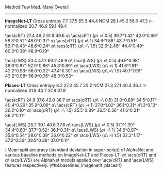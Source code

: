 Method                                 Few         Med.         Many      Overall
-------------------            -----------  -----------  -----------  -----------
**ImageNet-LT**
Cross entropy                          7.7         37.5         65.9         44.4
NCM                                   28.1         45.3         56.6         47.3
$\tau$-normalized                     30.7         46.9         59.1         49.4
<!--  -->
\acs{cRT}                             27.4         46.2         61.8         49.6
_α_\ \acs{cRT} (_ρ_\ =\ 0.5)    39.7^1.42^   42.0^0.66^   58.3^0.52^   48.0^0.37^
_α_\ \acs{cRT} (_ρ_\ =\ 1)      34.6^1.88^   43.7^0.51^   59.7^0.43^   48.6^0.24^
_α_\ \acs{cRT} (_ρ_\ =\ 1.5)    32.6^2.46^   44.4^0.49^   60.3^0.38^   48.9^0.19^
<!--  -->
\acs{LWS}                             30.4         47.2         60.2         49.9
_α_\ \acs{LWS} (_ρ_\ =\ 0.5)    46.9^0.98^   38.6^0.87^   52.9^0.86^   45.3^0.69^
_α_\ \acs{LWS} (_ρ_\ =\ 1)      41.6^1.61^   42.2^0.53^   56.0^0.32^   47.4^0.30^
_α_\ \acs{LWS} (_ρ_\ =\ 1.5)    40.1^1.99^   43.2^0.98^   56.9^0.76^   48.0^0.53^
<!--  -->
<!--  -->
**Places-LT**
Cross entropy                         8.2         27.3         45.7         30.2
NCM                                  27.3         37.1         40.4         36.4
$\tau$-normalized                    31.8         40.7         37.8         37.9
<!--  -->
\acs{cRT}                            24.9         37.6         42.0         36.7
_α_\ \acs{cRT} (_ρ_\ =\ 0.5)   31.0^0.88^   34.5^0.17^   40.4^0.29^   35.9^0.09^
_α_\ \acs{cRT} (_ρ_\ =\ 1)     27.0^1.02^   36.1^0.31^   41.3^0.13^   36.2^0.10^
_α_\ \acs{cRT} (_ρ_\ =\ 1.5)   25.5^0.89^   36.5^0.36^   41.6^0.21^   36.2^0.11^
<!--  -->
\acs{LWS}                            28.7         39.1         40.6         37.6
_α_\ \acs{LWS} (_ρ_\ =\ 0.5)   37.1^1.39^   34.4^0.80^   37.7^0.52^   36.1^0.31^
_α_\ \acs{LWS} (_ρ_\ =\ 1)     34.6^0.97^   35.8^0.54^   38.6^0.39^   36.6^0.22^
_α_\ \acs{LWS} (_ρ_\ =\ 1.5)   32.2^1.17^   37.2^0.36^   39.5^0.39^   37.0^0.11^

: Mean split accuracy (standard deviation in super-script) of AlphaNet and various baseline methods on ImageNet-LT and Places-LT. _α_\ \acs{cRT} and _α_\ \acs{LWS} are AlphaNet models applied over \acs{cRT} and \acs{LWS} features respectively. {#tbl:baselines_imagenetlt_placeslt}
